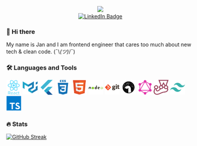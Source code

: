 <div id="header" align="center">
  <img src="https://media4.giphy.com/media/qgQUggAC3Pfv687qPC/giphy.gif?cid=790b7611827a077cabf648a4ef906f910b3cfc5ba23c73c8&rid=giphy.gif&ct=g" width="600"/>
  <div id="badges">
    <a href="https://www.linkedin.com/in/jan-%C5%A1ilhan-a7361463/">
      <img src="https://img.shields.io/badge/LinkedIn-blue?style=for-the-badge&logo=linkedin&logoColor=white" alt="LinkedIn Badge"/>
    </a>
  </div>
</div>

### 👋 Hi there

My name is Jan and I am frontend engineer that cares too much about new tech & clean code. (¯\\_(ツ)_/¯)

### :hammer_and_wrench: Languages and Tools

<div>
  <img alt="react" src="https://github.com/devicons/devicon/blob/master/icons/react/react-original-wordmark.svg" width="40" height="40" />
  <img alt="mui" src="https://github.com/devicons/devicon/blob/master/icons/materialui/materialui-original.svg" width="40" height="40" />
  <img alt="flutter" src="https://github.com/devicons/devicon/blob/master/icons/flutter/flutter-original.svg" width="40" height="40" />
  <img alt="css" src="https://github.com/devicons/devicon/blob/master/icons/css3/css3-plain-wordmark.svg" width="40" height="40" />
  <img alt="html" src="https://github.com/devicons/devicon/blob/master/icons/html5/html5-original.svg" width="40" height="40" />
  <img alt="node" src="https://github.com/devicons/devicon/blob/master/icons/nodejs/nodejs-original-wordmark.svg" width="40" height="40" />
  <img alt="git" src="https://github.com/devicons/devicon/blob/master/icons/git/git-original-wordmark.svg" width="40" height="40" />
  <img alt="deno" src="https://github.com/devicons/devicon/blob/master/icons/denojs/denojs-original.svg" width="40" height="40" />
  <img alt="graphql" src="https://github.com/devicons/devicon/blob/master/icons/graphql/graphql-plain.svg" width="40" height="40" />
  <img alt="jest" src="https://github.com/devicons/devicon/blob/master/icons/jest/jest-plain.svg" width="40" height="40" />
  <img alt="tailwind" src="https://github.com/devicons/devicon/blob/master/icons/tailwindcss/tailwindcss-plain.svg" width="40" height="40" />
  <img alt="typescript" src="https://github.com/devicons/devicon/blob/master/icons/typescript/typescript-plain.svg" width="40" height="40" />
</div>

### :fire: Stats

[![GitHub Streak](https://github-readme-streak-stats.herokuapp.com?user=rajzik&theme=highcontrast&hide_border=true)](https://git.io/streak-stats)

<!--
**rajzik/rajzik** is a ✨ _special_ ✨ repository because its `README.md` (this file) appears on your GitHub profile.

Here are some ideas to get you started:

- 🔭 I’m currently working on ...
- 🌱 I’m currently learning ...
- 👯 I’m looking to collaborate on ...
- 🤔 I’m looking for help with ...
- 💬 Ask me about ...
- 📫 How to reach me: ...
- 😄 Pronouns: ...
- ⚡ Fun fact: ...
-->
